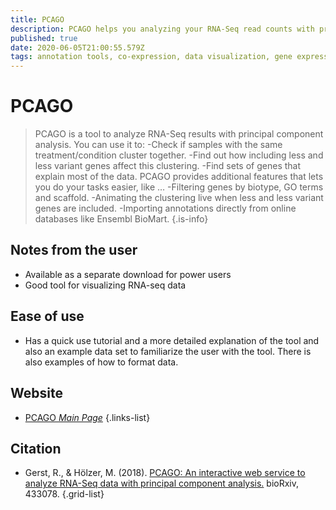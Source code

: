 ```yaml
---
title: PCAGO
description: PCAGO helps you analyzing your RNA-Seq read counts with principal component analysis (PCA).
published: true
date: 2020-06-05T21:00:55.579Z
tags: annotation tools, co-expression, data visualization, gene expression
---
```


# PCAGO

> PCAGO is a tool to analyze RNA-Seq results with principal component analysis. You can use it to:
-Check if samples with the same treatment/condition cluster together.
-Find out how including less and less variant genes affect this clustering.
-Find sets of genes that explain most of the data.
&NewLine;
PCAGO provides additional features that lets you do your tasks easier, like …
-Filtering genes by biotype, GO terms and scaffold.
-Animating the clustering live when less and less variant genes are included.
-Importing annotations directly from online databases like Ensembl BioMart.
{.is-info}

## Notes from the user
- Available as a separate download for power users
- Good tool for visualizing RNA-seq data

## Ease of use

- Has a quick use tutorial and a more detailed explanation of the tool and also an example data set to familiarize the user with the tool. There is also examples of how to format data.

## Website

- [PCAGO *Main Page*](https://pcago.bioinf.uni-jena.de/)
{.links-list}

## Citation

- Gerst, R., & Hölzer, M. (2018). [PCAGO: An interactive web service to analyze RNA-Seq data with principal component analysis.](https://www.biorxiv.org/content/10.1101/433078v1.abstract) bioRxiv, 433078.
{.grid-list}